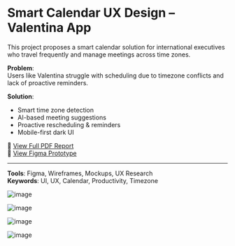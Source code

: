 # Smart Calendar UX Design – Valentina App

This project proposes a smart calendar solution for international executives who travel frequently and manage meetings across time zones.

**Problem**:  
Users like Valentina struggle with scheduling due to timezone conflicts and lack of proactive reminders.

**Solution**:
- Smart time zone detection
- AI-based meeting suggestions
- Proactive rescheduling & reminders
- Mobile-first dark UI

📄 [View Full PDF Report](./Valentina.pdf)  
🎨 [View Figma Prototype](https://www.figma.com/proto/QNadvaCvbsroqvf1PBZaLz/Valentina?page-id=20%3A277&node-id=20-278&p=f&viewport=57%2C386%2C0.36&t=j2EvfNNkKto7HtzI-1&scaling=scale-down&content-scaling=fixed&starting-point-node-id=20%3A278)

---

**Tools**: Figma, Wireframes, Mockups, UX Research  
**Keywords**: UI, UX, Calendar, Productivity, Timezone

![image](https://github.com/user-attachments/assets/ef620f83-27d8-4db8-b7fa-f84be8dffff7)

![image](https://github.com/user-attachments/assets/053040dc-ff0b-4a8e-aafd-ae746b0b3008)

![image](https://github.com/user-attachments/assets/b7117b71-c2d0-4de1-bcb6-1871b4bc5eb0)

![image](https://github.com/user-attachments/assets/9e333a14-503c-459a-8c43-be8151394be3)


